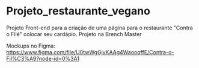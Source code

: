 # Projeto_restaurante_vegano

Projeto Front-end para a criação de uma página para o restaurante "Contra o Filé" colocar seu cardápio.
Projeto na Brench Master

Mockups no Figma:
https://www.figma.com/file/U0twWgGjvKAAg4WaooqffE/Contra-o-Fil%C3%A9?node-id=0%3A1 

